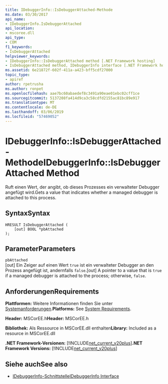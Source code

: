 ```yaml
---
title: IDebuggerInfo::IsDebuggerAttached-Methode
ms.date: 03/30/2017
api_name:
- IDebuggerInfo.IsDebuggerAttached
api_location:
- mscoree.dll
api_type:
- COM
f1_keywords:
- IsDebuggerAttached
helpviewer_keywords:
- IDebuggerInfo::IsDebuggerAttached method [.NET Framework hosting]
- IsDebuggerAttached method, IDebuggerInfo interface [.NET Framework hosting]
ms.assetid: 6e21872f-602f-411a-a423-bff5cdf27000
topic_type:
- apiref
author: rpetrusha
ms.author: ronpet
ms.openlocfilehash: aae7bc60abaedef8c3491a90eae01ebc02cff1ce
ms.sourcegitcommit: 5137208fa414d9ca3c58cdfd2155ac81bc89e917
ms.translationtype: MT
ms.contentlocale: de-DE
ms.lasthandoff: 03/06/2019
ms.locfileid: "57469052"
---
```

# <a name="idebuggerinfoisdebuggerattached-method"></a><span data-ttu-id="61c86-102">IDebuggerInfo::IsDebuggerAttached-Methode</span><span class="sxs-lookup"><span data-stu-id="61c86-102">IDebuggerInfo::IsDebuggerAttached Method</span></span>
<span data-ttu-id="61c86-103">Ruft einen Wert, der angibt, ob dieses Prozesses ein verwalteter Debugger angefügt wird.</span><span class="sxs-lookup"><span data-stu-id="61c86-103">Gets a value that indicates whether a managed debugger is attached to this process.</span></span>  
  
## <a name="syntax"></a><span data-ttu-id="61c86-104">Syntax</span><span class="sxs-lookup"><span data-stu-id="61c86-104">Syntax</span></span>  
  
```  
HRESULT IsDebuggerAttached (  
    [out] BOOL *pbAttached  
);  
```  
  
## <a name="parameters"></a><span data-ttu-id="61c86-105">Parameter</span><span class="sxs-lookup"><span data-stu-id="61c86-105">Parameters</span></span>  
 `pbAttached`  
 <span data-ttu-id="61c86-106">[out] Ein Zeiger auf einen Wert `true` ist ein verwalteter Debugger an den Prozess angefügt ist, andernfalls `false`.</span><span class="sxs-lookup"><span data-stu-id="61c86-106">[out] A pointer to a value that is `true` if a managed debugger is attached to the process; otherwise, `false`.</span></span>  
  
## <a name="requirements"></a><span data-ttu-id="61c86-107">Anforderungen</span><span class="sxs-lookup"><span data-stu-id="61c86-107">Requirements</span></span>  
 <span data-ttu-id="61c86-108">**Plattformen:** Weitere Informationen finden Sie unter [Systemanforderungen](../../../../docs/framework/get-started/system-requirements.md).</span><span class="sxs-lookup"><span data-stu-id="61c86-108">**Platforms:** See [System Requirements](../../../../docs/framework/get-started/system-requirements.md).</span></span>  
  
 <span data-ttu-id="61c86-109">**Header:** MSCorEE.h</span><span class="sxs-lookup"><span data-stu-id="61c86-109">**Header:** MSCorEE.h</span></span>  
  
 <span data-ttu-id="61c86-110">**Bibliothek:** Als Ressource in MSCorEE.dll enthalten</span><span class="sxs-lookup"><span data-stu-id="61c86-110">**Library:** Included as a resource in MSCorEE.dll</span></span>  
  
 <span data-ttu-id="61c86-111">**.NET Framework-Versionen:** [!INCLUDE[net_current_v20plus](../../../../includes/net-current-v20plus-md.md)]</span><span class="sxs-lookup"><span data-stu-id="61c86-111">**.NET Framework Versions:** [!INCLUDE[net_current_v20plus](../../../../includes/net-current-v20plus-md.md)]</span></span>  
  
## <a name="see-also"></a><span data-ttu-id="61c86-112">Siehe auch</span><span class="sxs-lookup"><span data-stu-id="61c86-112">See also</span></span>
- [<span data-ttu-id="61c86-113">IDebuggerInfo-Schnittstelle</span><span class="sxs-lookup"><span data-stu-id="61c86-113">IDebuggerInfo Interface</span></span>](../../../../docs/framework/unmanaged-api/hosting/idebuggerinfo-interface.md)
